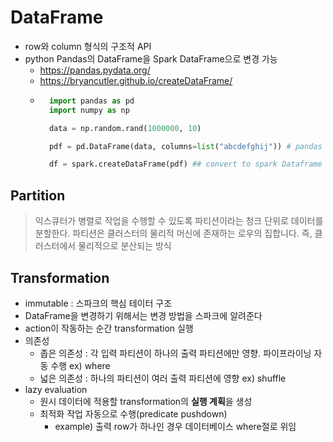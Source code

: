 # DataFrame

 - row와 column 형식의 구조적 API
 - python Pandas의 DataFrame을 Spark DataFrame으로 변경 가능 
    - https://pandas.pydata.org/
    - https://bryancutler.github.io/createDataFrame/
    - ```python 
        import pandas as pd
        import numpy as np

        data = np.random.rand(1000000, 10)

        pdf = pd.DataFrame(data, columns=list("abcdefghij")) # pandas DataFrame

        df = spark.createDataFrame(pdf) ## convert to spark Dataframe
      ```

## Partition

> 익스큐터가 병렬로 작업을 수행할 수 있도록 파티션이라는 청크 단위로 데이터를 분할한다. 파티션은 클러스터의 물리적 머신에 존재하는 로우의 집합니다. 즉, 클러스터에서 물리적으로 분산되는 방식

## Transformation

 - immutable : 스파크의 핵심 테이터 구조
 - DataFrame을 변경하기 위해서는 변경 방법을 스파크에 알려준다
 - action이 작동하는 순간 transformation 실행
 - 의존성
    - 좁은 의존성 : 각 입력 파티션이 하나의 출력 파티션에만 영향. 파이프라이닝 자동 수행 ex) where
    - 넓은 의존성 : 하나의 파티션이 여러 출력 파티션에 영향 ex) shuffle
  - lazy evaluation
    - 원시 데이터에 적용할 transformation의 **실행 계획**을 생성
    - 최적화 작업 자동으로 수행(predicate pushdown)
      - example) 출력 row가 하나인 경우 데이터베이스 where절로 위임